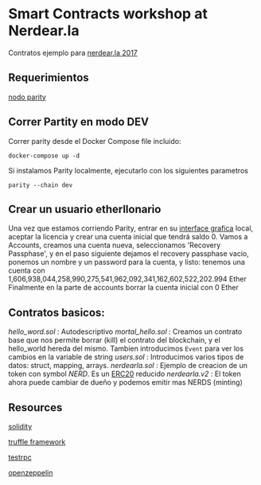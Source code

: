 # Smart Contracts workshop at Nerdear.la

Contratos ejemplo para [nerdear.la 2017](https://nerdear.la)

## Requerimientos
[nodo parity](https://github.com/paritytech/parity)

## Correr Partity en modo DEV

Correr parity desde el Docker Compose file incluido:

`docker-compose up -d`

Si instalamos Parity localmente, ejecutarlo con los siguientes parametros

`parity --chain dev`

## Crear un usuario etherllonario

Una vez que estamos corriendo Parity, entrar en su [interface grafica](http://127.0.0.1:8180) local,
aceptar la licencia y crear una cuenta inicial que tendrá saldo 0.
Vamos a Accounts, creamos una cuenta nueva, seleccionamos 'Recovery Passphase', y en el paso siguiente
dejamos el recovery passphase vacio, ponemos un nombre y un password para la cuenta, y listo:
tenemos una cuenta con 1,606,938,044,258,990,275,541,962,092,341,162,602,522,202.994 Ether
Finalmente en la parte de accounts borrar la cuenta inicial con 0 Ether

## Contratos basicos:

*hello_word.sol*   : Autodescriptivo
*mortal_hello.sol* : Creamos un contrato base que nos permite borrar (kill) el contrato del blockchain, y el hello_world hereda del mismo. Tambien introducimos `Event` para ver los cambios en la variable de string
*users.sol*     : Introducimos varios tipos de datos: struct, mapping, arrays.
*nerdearla.sol* : Ejemplo de creacion de un token con symbol *NERD*. Es un [ERC20](https://theethereum.wiki/w/index.php/ERC20_Token_Standard) reducido
*nerdearla.v2*  : El token ahora puede cambiar de dueño y podemos emitir mas NERDS (minting)


## Resources
[solidity](https://solidity.readthedocs.io/en/latest/index.html)

[truffle framework](http://truffleframework.com/)

[testrpc](https://github.com/ethereumjs/testrpc)

[openzeppelin](https://github.com/OpenZeppelin/zeppelin-solidity)
